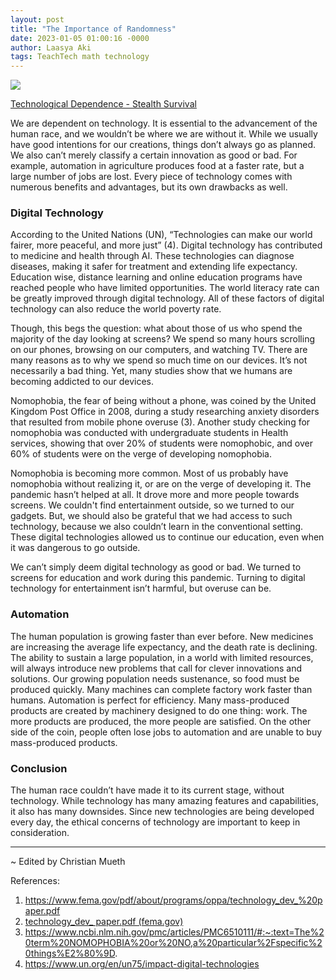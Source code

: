 ```yaml
---
layout: post
title: "The Importance of Randomness"
date: 2023-01-05 01:00:16 -0000
author: Laasya Aki
tags: TeachTech math technology
---
```


![](https://img1.wsimg.com/isteam/ip/256c2eac-6fce-4fa6-8cc2-cb0858d3cc58/High%20Tech.JPG/:/rs=w:1280)

[Technological Dependence - Stealth Survival](http://stealthsurvival.blogspot.com/2011/12/prepping-and-self-reliance-limiting.html)

We are dependent on technology. It is essential to the advancement of the human race, and we wouldn’t be where we are without it. While we usually have good intentions for our creations, things don’t always go as planned. We also can’t merely classify a certain innovation as good or bad. For example, automation in agriculture produces food at a faster rate, but a large number of jobs are lost. Every piece of technology comes with numerous benefits and advantages, but its own drawbacks as well. 

### Digital Technology

According to the United Nations (UN), “Technologies can make our world fairer, more peaceful, and more just” (4). Digital technology has contributed to medicine and health through AI. These technologies can diagnose diseases, making it safer for treatment and extending life expectancy. Education wise, distance learning and online education programs have reached people who have limited opportunities. The world literacy rate can be greatly improved through digital technology. All of these factors of digital technology can also reduce the world poverty rate. 

Though, this begs the question: what about those of us who spend the majority of the day looking at screens? We spend so many hours scrolling on our phones, browsing on our computers, and watching TV. There are many reasons as to why we spend so much time on our devices. It’s not necessarily a bad thing. Yet, many studies show that we humans are becoming addicted to our devices.

Nomophobia, the fear of being without a phone, was coined by the United Kingdom Post Office in 2008, during a study researching anxiety disorders that resulted from mobile phone overuse (3). Another study checking for nomophobia was conducted with undergraduate students in Health services, showing that over 20% of students were nomophobic, and over 60% of students were on the verge of developing nomophobia. 

Nomophobia is becoming more common. Most of us probably have nomophobia without realizing it, or are on the verge of developing it. The pandemic hasn’t helped at all. It drove more and more people towards screens. We couldn't find entertainment outside, so we turned to our gadgets. But, we should also be grateful that we had access to such technology, because we also couldn’t learn in the conventional setting. These digital technologies allowed us to continue our education, even when it was dangerous to go outside. 

We can’t simply deem digital technology as good or bad. We turned to screens for education and work during this pandemic. Turning to digital technology for entertainment isn’t harmful, but overuse can be. 

### Automation

The human population is growing faster than ever before. New medicines are increasing the average life expectancy, and the death rate is declining. The ability to sustain a large population, in a world with limited resources, will always introduce new problems that call for clever innovations and solutions. Our growing population needs sustenance, so food must be produced quickly. Many machines can complete factory work faster than humans. Automation is perfect for efficiency. Many mass-produced products are created by machinery designed to do one thing: work. The more products are produced, the more people are satisfied.  On the other side of the coin, people often lose jobs to automation and are unable to buy mass-produced products. 



### Conclusion

The human race couldn’t have made it to its current stage, without technology. While technology has many amazing features and capabilities, it also has many downsides. Since new technologies are being developed every day, the ethical concerns of technology are important to keep in consideration.

---

~ Edited by Christian Mueth

References:

1. https://www.fema.gov/pdf/about/programs/oppa/technology_dev_%20paper.pdf
2. [technology_dev_ paper.pdf (fema.gov)](https://www.fema.gov/pdf/about/programs/oppa/technology_dev_%20paper.pdf)
3. https://www.ncbi.nlm.nih.gov/pmc/articles/PMC6510111/#:~:text=The%20term%20NOMOPHOBIA%20or%20NO,a%20particular%2Fspecific%20things%E2%80%9D.
4. https://www.un.org/en/un75/impact-digital-technologies
